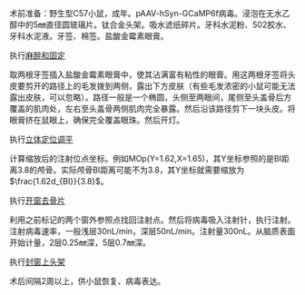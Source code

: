 术前准备：野生型C57小鼠，成年。pAAV-hSyn-GCaMP6f病毒。浸泡在无水乙醇中的5㎜直径圆玻璃片。钛合金头架。吸水滤纸碎片。牙科水泥粉、502胶水、牙科水泥液。牙签、棉签。盐酸金霉素眼膏。

执行[麻醉和固定](麻醉和固定.md)

取两根牙签插入盐酸金霉素眼膏中，使其沾满富有粘性的眼膏。用这两根牙签将头皮要剪开的路径上的毛发拨到两侧，露出下方皮肤（有些毛发浓密的小鼠可能无法露出皮肤，可以忽略）。路径一般是一个椭圆，头侧至两眼间，尾侧至头盖骨后方覆盖的肌肉处，左右至头盖骨两侧肌肉完全暴露。然后沿该路径剪下一块头皮。将眼膏挤在鼠眼上，确保完全覆盖眼珠。然后开灯。

执行[立体定位调平](立体定位调平.md)

计算缩放后的注射位点坐标。例如MOp(Y=1.62,X=1.65)，其Y坐标参照的是BI距离3.8的颅骨。实际颅骨BI距离可能不为3.8，其Y坐标就需要缩放为$\frac{1.62d_{BI}}{3.8}$。

执行[开窗去骨片](开窗去骨片.md)

利用之前标记的两个窗外参照点找回注射点。然后将病毒吸入注射针，执行注射。注射病毒速率，一般浅层30nL/min，深层50nL/min。注射量300nL。从脑质表面开始计量，2层0.25㎜深，5层0.7㎜深。

执行[封窗上头架](封窗上头架.md)

术后间隔2周以上，供小鼠恢复、病毒表达。